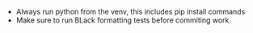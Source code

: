 - Always run python from the venv, this includes pip install commands
- Make sure to run BLack formatting tests before commiting work.